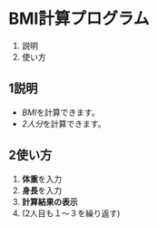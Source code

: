 # BMI計算プログラム

1. 説明
1. 使い方


## 1説明
- *BMI*を計算できます。
- *2人分*を計算できます。

## 2使い方
1. **体重**を入力
1. **身長**を入力
1. **計算結果の表示**
1. (2人目も１～３を繰り返す)